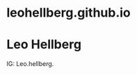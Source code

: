 # leohellberg.github.io
<!DOCTYPE html>
<html>
<head>
<title>Page Title</title>
</head>
<body>

<h1>Leo Hellberg</h1>
<p>IG: Leo.hellberg.</p>

</body>
</html>
